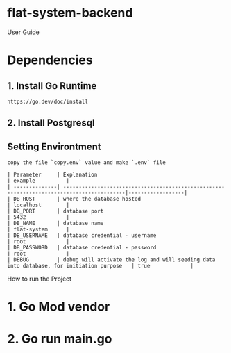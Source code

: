 # flat-system-backend

User Guide

# Dependencies
## 1. Install Go Runtime
    https://go.dev/doc/install
## 2. Install Postgresql


## Setting Environtment
    copy the file `copy.env` value and make `.env` file

    | Parameter     | Explanation                                                                               | example          |
    | --------------| ------------------------------------------------------------------------------------------|------------------|
    | DB_HOST       | where the database hosted                                                                 | localhost        |
    | DB_PORT       | database port                                                                             | 5432             |
    | DB_NAME       | database name                                                                             | flat-system      |
    | DB_USERNAME   | database credential - username                                                            | root             |
    | DB_PASSWORD   | database credential - password                                                            | root             |
    | DEBUG         | debug will activate the log and will seeding data into database, for initiation purpose   | true             |

How to run the Project
# 1. Go Mod vendor
# 2. Go run main.go
